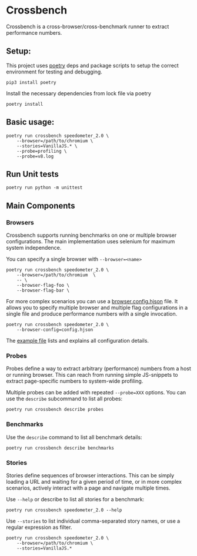 # Crossbench

Crossbench is a cross-browser/cross-benchmark runner to extract performance
numbers.

## Setup:
This project uses [poetry](https://python-poetry.org/) deps and package scripts
to setup the correct environment for testing and debugging.

```
pip3 install poetry
```

Install the necessary dependencies from lock file via poetry

```
poetry install
```


## Basic usage:

```
poetry run crossbench speedometer_2.0 \
    --browser=/path/to/chromium \
    --stories=VanillaJS.* \
    --probe=profiling \
    --probe=v8.log
```

## Run Unit tests
```
poetry run python -m unittest
```

## Main Components

### Browsers
Crossbench supports running benchmarks on one or multiple browser configurations.
The main implementation uses selenium for maximum system independence.

You can specify a single browser with `--browser=<name>`

```
poetry run crossbench speedometer_2.0 \
    --browser=/path/to/chromium  \
    -- \
    --browser-flag-foo \
    --browser-flag-bar \
```

For more complex scenarios you can use a
[browser.config.hjson](browser.config.example.hjson) file.
It allows you to specify multiple browser and multiple flag configurations in
a single file and produce performance numbers with a single invocation.

```
poetry run crossbench speedometer_2.0 \
    --browser-config=config.hjson
```

The [example file](browser.config.example.hjson) lists and explains all
configuration details.

### Probes
Probes define a way to extract arbitrary (performance) numbers from a
host or running browser. This can reach from running simple JS-snippets to
extract page-specific numbers to system-wide profiling.

Multiple probes can be added with repeated `--probe=XXX` options.
You can use the `describe` subcommand to list all probes:

```
poetry run crossbench describe probes
```

### Benchmarks
Use the `describe` command to list all benchmark details:

```
poetry run crossbench describe benchmarks
```

### Stories
Stories define sequences of browser interactions. This can be simply
loading a URL and waiting for a given period of time, or in more complex
scenarios, actively interact with a page and navigate multiple times.

Use `--help` or describe to list all stories for a benchmark:

```
poetry run crossbench speedometer_2.0 --help
```

Use `--stories` to list individual comma-separated story names, or use a
regular expression as filter.

```
poetry run crossbench speedometer_2.0 \
    --browser=/path/to/chromium \
    --stories=VanillaJS.*
```
